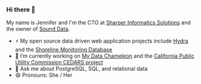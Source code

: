 ### Hi there 👋

<!--
**sureL/sureL** is a ✨ _special_ ✨ repository because its `README.md` (this file) appears on your GitHub profile.

Here are some ideas to get you started:

- 🌱 I’m currently learning 
- 👯 I’m looking to collaborate on ...
- 🤔 I’m looking for help with ...

- 📫 How to reach me: ...

- ⚡ Fun fact: ...
-->
My name is Jennifer and I'm the CTO at [Sharper Informatics Solutions](sharperinfo.com) and the owner of [Sound Data](sound-data.com).
- ⚡ My open source data driven web application projects include [Hydra](http://hydra3.sound-data.com/) and the [Shoreline Monitoring Database](https://shoreline-monitoring.herokuapp.com/)
- 🔭 I’m currently working on [My Data Chameleon](https://mydatachameleon.com/) and the [California Public Utility Commission CEDARS project](https://cedars.sound-data.com)
- 💬 Ask me about PostgreSQL, SQL, and relational data
- 😄 Pronouns: She / Her 
